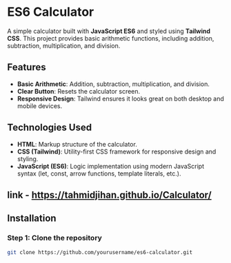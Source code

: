 # ES6 Calculator

A simple calculator built with **JavaScript ES6** and styled using **Tailwind CSS**. This project provides basic arithmetic functions, including addition, subtraction, multiplication, and division.

## Features

- **Basic Arithmetic**: Addition, subtraction, multiplication, and division.
- **Clear Button**: Resets the calculator screen.
- **Responsive Design**: Tailwind ensures it looks great on both desktop and mobile devices.

## Technologies Used

- **HTML**: Markup structure of the calculator.
- **CSS (Tailwind)**: Utility-first CSS framework for responsive design and styling.
- **JavaScript (ES6)**: Logic implementation using modern JavaScript syntax (let, const, arrow functions, template literals, etc.).

## link -  https://tahmidjihan.github.io/Calculator/

## Installation

### Step 1: Clone the repository

```bash
git clone https://github.com/yourusername/es6-calculator.git
